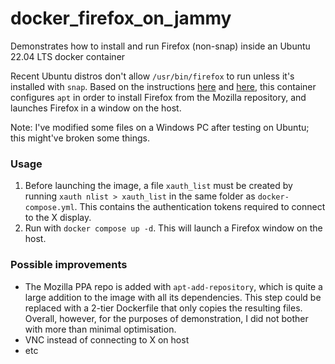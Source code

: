 # docker_firefox_on_jammy
Demonstrates how to install and run Firefox (non-snap) inside an Ubuntu 22.04 LTS docker container

Recent Ubuntu distros don't allow `/usr/bin/firefox` to run unless it's installed with `snap`. Based on the instructions [here](https://www.omgubuntu.co.uk/2022/04/how-to-install-firefox-deb-apt-ubuntu-22-04#:~:text=Installing%20Firefox%20via%20Apt%20(Not%20Snap)&text=You%20add%20the%20Mozilla%20Team,%2C%20bookmarks%2C%20and%20other%20data.) and [here](https://gursimar27.medium.com/run-gui-applications-in-a-docker-container-ca625bad4638), this container configures `apt` in order to install Firefox from the Mozilla repository, and launches Firefox in a window on the host.

Note: I've modified some files on a Windows PC after testing on Ubuntu; this might've broken some things.

### Usage

1. Before launching the image, a file `xauth_list` must be created by running `xauth nlist > xauth_list` in the same folder as `docker-compose.yml`. This contains the authentication tokens required to connect to the X display.
2. Run with `docker compose up -d`. This will launch a Firefox window on the host.

### Possible improvements
* The Mozilla PPA repo is added with `apt-add-repository`, which is quite a large addition to the image with all its dependencies. This step could be replaced with a 2-tier Dockerfile that only copies the resulting files. Overall, however, for the purposes of demonstration, I did not bother with more than minimal optimisation.
* VNC instead of connecting to X on host
* etc
